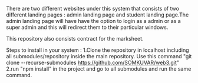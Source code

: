 There are two different websites under this system that consists of two different 
landing pages : admin landing page and student landing page.The admin landing 
page will have have the option to login as a admin or as a super admin and this 
will redirect them to their particular windows. 

This repository also consists contract for the marksheet.

Steps to install in your system :
1.Clone the repository in localhost including all submodules/repository inside the main repository.
  Use this command "git clone --recurse-submodules https://github.com/SOMKUVAR/web3.git"
2.run "npm install" in the project and go to all submodules and run the same command.



